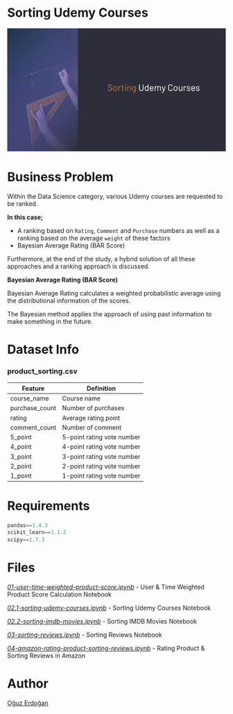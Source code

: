 # Sorting Udemy Courses

![SortingUdemy](/images/udemy.png)

# Business Problem

Within the Data Science category, various Udemy courses are requested to be ranked.

**In this case;**

- A ranking based on `Rating`, `Comment` and `Purchase` numbers as well as a ranking based on the average `weight` of these factors
- Bayesian Average Rating (BAR Score)

Furthermore, at the end of the study, a hybrid solution of all these approaches and a ranking approach is discussed.

**Bayesian Average Rating (BAR Score)**

Bayesian Average Rating calculates a weighted probabilistic average using the distributional information of the scores.

The Bayesian method applies the approach of using past information to make something in the future.

# Dataset Info

### product_sorting.csv

| Feature | Definition |
| --- | --- |
| course_name | Course name |
| purchase_count | Number of purchases |
| rating | Average rating point |
| comment_count | Number of comment |
| 5_point | 5-point rating vote number |
| 4_point | 4-point rating vote number |
| 3_point | 3-point rating vote number |
| 2_point | 2-point rating vote number |
| 1_point | 1-point rating vote number |

# Requirements

```python
pandas==1.4.3
scikit_learn==1.1.2
scipy==1.7.3
```

# **Files**

*[01-user-time-weighted-product-score.ipynb](https://github.com/oguzerdo/rating-sorting-approaches/blob/main/01-rating-products/01-user-time-weighted-product-score.ipynb) -* User & Time Weighted Product Score Calculation Notebook

*[02.1-sorting-udemy-courses.ipynb](https://github.com/oguzerdo/rating-sorting-approaches/blob/main/02-product-sorting/02.1-sorting-udemy-courses/2.1-sorting-udemy-courses.ipynb) -* Sorting Udemy Courses Notebook

*[02.2-sorting-imdb-movies.ipynb](https://github.com/oguzerdo/rating-sorting-approaches/blob/main/02-product-sorting/02.2-sorting-imdb-movies/2.2-sorting-imdb-movies.ipynb) -* Sorting IMDB Movies Notebook

*[03-sorting-reviews.ipynb](https://github.com/oguzerdo/rating-sorting-approaches/blob/main/03-sorting-reviews/03-sorting-reviews.ipynb) -* Sorting Reviews Notebook

*[04-amazon-rating-product-sorting-reviews.ipynb](https://github.com/oguzerdo/rating-sorting-approaches/blob/main/04-amazon-rating-product-sorting-reviews/04-amazon-rating-product-sorting-reviews.ipynb) -* Rating Product & Sorting Reviews in Amazon

# Author

[Oğuz Erdoğan](http://www.oguzerdogan.com)